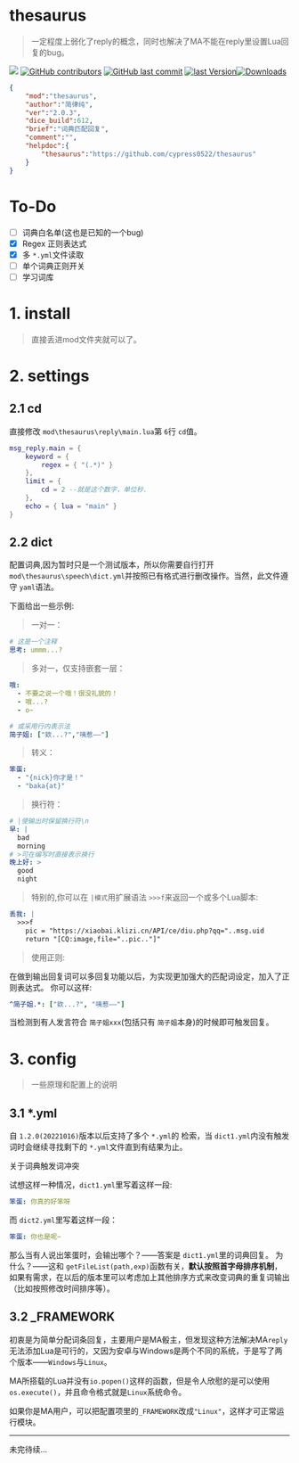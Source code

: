 # thesaurus
> 一定程度上弱化了reply的概念，同时也解决了MA不能在reply里设置Lua回复的bug。

[![](https://img.shields.io/badge/github-repo-blue)](https://github.com/ssJSKFJDJ/thesaurus)
[![GitHub contributors](https://img.shields.io/github/contributors/ssJSKFJDJ/thesaurus.svg)](https://github.com/ssJSKFJDJ/thesaurus/graphs/contributors)
[![GitHub last commit](https://img.shields.io/github/last-commit/ssJSKFJDJ/thesaurus.svg)](https://github.com/ssJSKFJDJ/thesaurus/commits)
[![last Version](https://img.shields.io/github/v/tag/ssJSKFJDJ/thesaurus.svg)](https://github.com/ssJSKFJDJ/thesaurus/tag)[![Downloads](https://img.shields.io/github/downloads/ssJSKFJDJ/thesaurus/total.svg)](https://github.com/ssJSKFJDJ/thesaurus/releases)

```json
{
    "mod":"thesaurus",
    "author":"简律纯",
    "ver":"2.0.3",
    "dice_build":612,
    "brief":"词典匹配回复",
    "comment":"",
    "helpdoc":{
        "thesaurus":"https://github.com/cypress0522/thesaurus"
    }
}
```

# To-Do

- [ ] 词典白名单(这也是已知的一个bug)
- [X] Regex 正则表达式
- [X] 多 `*.yml`文件读取
- [ ] 单个词典正则开关
- [ ] 学习词库

# 1. install

> 直接丢进mod文件夹就可以了。

# 2. settings

## 2.1 cd

直接修改 `mod\thesaurus\reply\main.lua`第 `6`行 `cd`值。

```lua
msg_reply.main = {
    keyword = {
        regex = { "(.*)" }
    },
    limit = {
        cd = 2 --就是这个数字，单位秒.
    },
    echo = { lua = "main" }
}
```

## 2.2 dict

配置词典,因为暂时只是一个测试版本，所以你需要自行打开 `mod\thesaurus\speech\dict.yml`并按照已有格式进行删改操作。当然，此文件遵守 `yaml`语法。

下面给出一些示例:

> 一对一：

```yaml
# 这是一个注释
思考: ummm...?
```

> 多对一，仅支持嵌套一层：

```yaml
哦: 
  - 不要之说一个哦！很没礼貌的！
  - 哦...?
  - o~

# 或采用行内表示法
简子姐: ["欸...?","咦惹——"]
```

> 转义：

```yaml
笨蛋: 
  - "{nick}你才是！"
  - "baka{at}"
```

> 换行符：

```yaml
# |使输出时保留换行符\n
早: |
  bad
  morning
# >可在编写时直接表示换行
晚上好: >
  good
  night
```

> 特别的,你可以在 `|模式`用扩展语法 `>>>f`来返回一个或多个Lua脚本:

```yaml
丢我: |
  >>>f
    pic = "https://xiaobai.klizi.cn/API/ce/diu.php?qq="..msg.uid
    return "[CQ:image,file="..pic.."]"
```

> 使用正则:

在做到输出回复词可以多回复功能以后，为实现更加强大的匹配词设定，加入了正则表达式。
你可以这样:

```yaml
^简子姐.*: ["欸...?", "咦惹——"]
```

当检测到有人发言符合 `简子姐xxx`(包括只有 `简子姐`本身)的时候即可触发回复。

# 3. config

> 一些原理和配置上的说明

## 3.1 *.yml

自 `1.2.0(20221016)`版本以后支持了多个 `*.yml`的 检索，当 `dict1.yml`内没有触发词时会继续寻找剩下的 `*.yml`文件直到有结果为止。

关于词典触发词冲突

试想这样一种情况，`dict1.yml`里写着这样一段:

```yaml
笨蛋: 你真的好笨呀
```

而 `dict2.yml`里写着这样一段：

```yaml
笨蛋: 你也是呢~
```

那么当有人说出笨蛋时，会输出哪个？——答案是 `dict1.yml`里的词典回复。
为什么？——这和 `getFileList(path,exp)`函数有关，**默认按照首字母排序机制**，如果有需求，在以后的版本里可以考虑加上其他排序方式来改变词典的重复词输出（比如按照修改时间排序等）。

## 3.2 _FRAMEWORK

初衷是为简单分配词条回复，主要用户是MA骰主，但发现这种方法解决MA`reply`无法添加Lua是可行的，又因为安卓与Windows是两个不同的系统，于是写了两个版本——`Windows`与`Linux`。

MA所搭载的Lua并没有`io.popen()`这样的函数，但是令人欣慰的是可以使用`os.execute()`，并且命令格式就是`Linux`系统命令。

如果你是MA用户，可以把配置项里的`_FRAMEWORK`改成`"Linux"`，这样才可正常运行模块。

***

未完待续...
